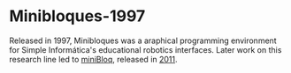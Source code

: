 # Minibloques-1997
Released in 1997, Minibloques was a araphical programming environment for Simple Informática's educational robotics interfaces.
Later work on this research line led to [miniBloq](https://github.com/miniBloq/v0.83), released in [2011](https://blog.minibloq.org/2011/10/minibloq-beta-released.html).
